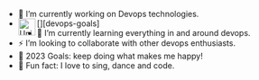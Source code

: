 - 🔭 I’m currently working on Devops technologies.
- [<img align="left" alt="Unix" width="30px" src="https://raw.githubusercontent.com/d008-anewe/d008-anewe/master/icons/devops-goals.png" />][devops-goals]
- 🌱 I’m currently learning everything in and around devops.
- ⚡ I’m looking to collaborate with other devops enthusiasts.
- 🥅 2023 Goals: keep doing what makes me happy!
- 👯 Fun fact: I love to sing, dance and code.

